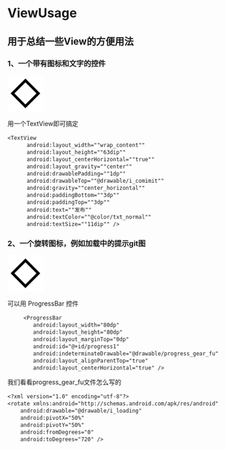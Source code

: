# ViewUsage
## 用于总结一些View的方便用法

### 1、一个带有图标和文字的控件

![](https://github.com/Ruijiao/ViewUsage/blob/master/resouce/i_loading.png)

用一个TextView即可搞定

    <TextView
          android:layout_width=""wrap_content""
          android:layout_height=""63dip""
          android:layout_centerHorizontal=""true""
          android:layout_gravity=""center""
          android:drawablePadding=""1dp""
          android:drawableTop=""@drawable/i_comimit""
          android:gravity=""center_horizontal""
          android:paddingBottom=""3dp""
          android:paddingTop=""3dp""
          android:text=""发布""
          android:textColor=""@color/txt_normal""
          android:textSize=""11dip"" />

### 2、一个旋转图标，例如加载中的提示git图

![](https://github.com/Ruijiao/ViewUsage/blob/master/resouce/g_loading.gif)

 可以用 ProgressBar 控件

         <ProgressBar
            android:layout_width="80dp"
            android:layout_height="80dp"
            android:layout_marginTop="0dp"
            android:id="@+id/progress1"
            android:indeterminateDrawable="@drawable/progress_gear_fu"
            android:layout_alignParentTop="true"
            android:layout_centerHorizontal="true" />

我们看看progress_gear_fu文件怎么写的

    <?xml version="1.0" encoding="utf-8"?>   
    <rotate xmlns:android="http://schemas.android.com/apk/res/android"  
        android:drawable="@drawable/i_loading"
        android:pivotX="50%"  
        android:pivotY="50%"  
        android:fromDegrees="0"  
        android:toDegrees="720" />


